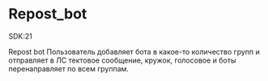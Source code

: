 # Repost_bot

SDK:21 

Repost bot 
Пользователь добавляет бота в какое-то количество групп и отправляет в ЛС тектовое сообщение, кружок, голосовое и боты перенаправляет по всем группам.
